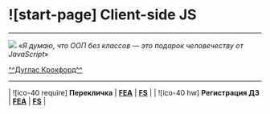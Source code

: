 # ![start-page] Client-side JS
_____________________

![](https://garevna.github.io/a-level-js-lessons/src/images/lessons/douglas-crockford.jpg)
«_Я думаю, что ООП без классов — это подарок человечеству от JavaScript_»

[^^Дуглас Крокфорд^^](http://www.crockford.com/)

_______________________________________

| ![ico-40 require] **Перекличка** | [**FEA**](https://docs.google.com/forms/d/e/1FAIpQLScGN1NIrWMu42sr3lVGOzf3KHd4099eSnRHMOokIpnjXKSSjw/viewform) | [**FS**](https://docs.google.com/forms/d/e/1FAIpQLScBwPdTMDFxSP_m7Yen_ZQnLxNrFlAtPbIO967VZXjkJf_LVg/viewform) |
| ![ico-40 hw] **Регистрация ДЗ** | [**FEA**](https://docs.google.com/forms/d/e/1FAIpQLScoUhG6mHKhnPYZKBbjocQ496LjCZkkPYLV8Mudu4DIK6UjFQ/viewform) | [**FS**](https://docs.google.com/forms/d/e/1FAIpQLSfOSdwsiPYl1NO2hnzv6vEp4On2X03sU2RafmnLQrWE_1znzA/viewform) |
